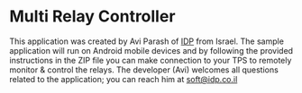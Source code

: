 # Multi Relay Controller

This application was created by Avi Parash of [IDP](http://www.idpltd.com/) from Israel. The sample application will run on Android mobile devices and by following the provided instructions in the ZIP file you can make connection to your TPS to remotely monitor & control the relays. The developer (Avi) welcomes all questions related to the application; you can reach him at [soft@idp.co.il](mailto:soft@idp.co.il)

